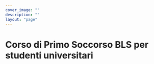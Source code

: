 ```yaml
---
cover_image: ""
description: ""
layout: "page"
---
```


# Corso di Primo Soccorso BLS per studenti universitari